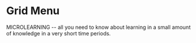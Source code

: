 # Grid Menu

MICROLEARNING -- all you need to know about learning in a small amount of knowledge in a very short time periods.




